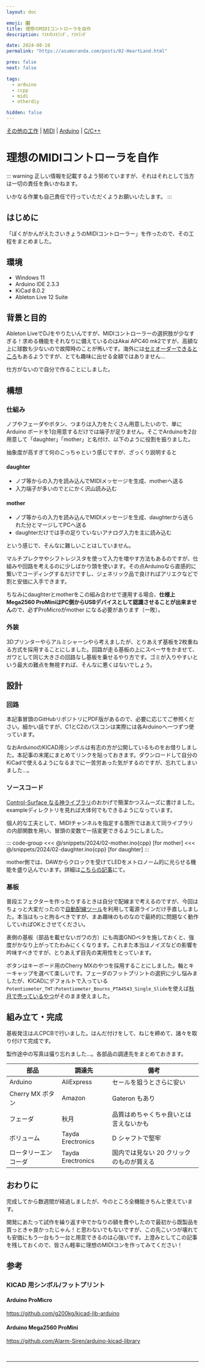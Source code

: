 ```yaml
---
layout: doc

emoji: 🎛️
title: 理想のMIDIコントローラを自作
description: ｱｽﾓのﾒﾓﾗﾝﾀﾞ、ｱｽﾓﾗﾝﾀﾞ

date: 2024-08-18
permalink: "https://asumoranda.com/posts/02-HeartLand.html"

prev: false
next: false

tags:
  - arduino
  - ccpp
  - midi
  - otherdiy

hidden: false
---
```


[その他の工作](../tags/otherdiy) | [MIDI](../tags/midi) | [Arduino](../tags/arduino) | [C/C++](../tags/ccpp)

# 理想のMIDIコントローラを自作

::: warning
正しい情報を記載するよう努めていますが、それはそれとして当方は一切の責任を負いかねます。

いかなる作業も自己責任で行っていただくようお願いいたします。
:::

## はじめに

「ぼくがかんがえたさいきょうのMIDIコントローラー」を作ったので、その工程をまとめました。

## 環境

- Windows 11
- Arduino IDE 2.3.3
- KiCad 8.0.2
- Ableton Live 12 Suite

## 背景と目的

Ableton LiveでDJをやりたいんですが、MIDIコントローラーの選択肢が少なすぎる！求める機能をそれなりに備えているのはAkai APC40 mk2ですが、高額な上に球数も少ないので故障時のことが怖いです。海外には[セミオーダーできるところ](https://yaeltex.com)もあるようですが、とても趣味に出せる金額ではありません…

仕方がないので自分で作ることにしました。

## 構想

### 仕組み

ノブやフェーダやボタン、つまりは入力をたくさん用意したいので、単にArduino ボードを1台用意するだけでは端子が足りません。そこでArduinoを2台用意して「daughter」「mother」と名付け、以下のように役割を振りました。

<ImageGroup
  :sources="[
    '/images/2024/02-01.webp'
  ]"
  type="big"
/>

抽象度が高すぎて何のこっちゃという感じですが、ざっくり説明すると

#### daughter

- ノブ等からの入力を読み込んでMIDIメッセージを生成、motherへ送る
- 入力端子が多いのでとにかく沢山読み込む

#### mother

- ノブ等からの入力を読み込んでMIDIメッセージを生成、daughterから送られた分とマージしてPCへ送る
- daughterだけでは手の足りていないアナログ入力を主に読み込む

という感じで、そんなに難しいことはしていません。

マルチプレクサやシフトレジスタを使って入力を増やす方法もあるのですが、仕組みや回路を考えるのに少しばかり頭を使います。その点Arduinoなら直感的に繋いでコーディングするだけですし、ジェネリック品で良ければアリエクなどで割と安価に入手できます。

ちなみにdaughterとmotherをこの組み合わせで運用する場合、**仕様上Mega2560 ProMiniはPC側からUSBデバイスとして認識させることが出来ません**ので、必ずProMicroがmother になる必要があります（一敗）。

### 外装

3Dプリンターやらアルミシャーシやら考えましたが、とりあえず基板を2枚重ねる方式を採用することにしました。回路が走る基板の上にスペーサをかませて、ガワとして同じ大きさの回路なし基板を乗せるやり方です。ゴミが入りやすいという最大の難点を無視すれば、そんなに悪くはないでしょう。

## 設計

### 回路

<ImageGroup
  :sources="[
    '/images/2024/02-02.webp'
  ]"
  type="big"
/>

本記事冒頭のGitHubリポジトリにPDF版があるので、必要に応じてご参照ください。細かい話ですが、C1とC2のパスコンは実際には各Arduinoへ一つずつ使っています。

なおArduinoのKICAD用シンボルは有志の方が公開しているものをお借りしました。本記事の末尾にまとめてリンクを貼っておきます。ダウンロードして自分のKiCadで使えるようになるまでに一苦労あった気がするのですが、忘れてしまいました…。

### ソースコード

[Control-Surface なる神ライブラリ](https://github.com/tttapa/Control-Surface)のおかげで簡潔かつスムーズに書けました。exampleディレクトリを見れば大体何でもできるようになっています。

個人的な工夫として、MIDIチャンネルを指定する箇所ではあえて同ライブラリの内部関数を用い、冒頭の変数で一括変更できるようにしました。

::: code-group
<<< @/snippets/2024/02-mother.ino{cpp} [for mother]
<<< @/snippets/2024/02-daughter.ino{cpp} [for daughter]
:::

mother側では、DAWからクロックを受けてLEDをメトロノーム的に光らせる機能を盛り込んでいます。詳細は[こちらの記事](./01-BPMfromDAW.md)にて。

### 基板

普段エフェクターを作ったりするときは自分で配線まで考えるのですが、今回はちょっと大変だったので[自動配線ツール](https://freerouting.mihosoft.eu/)を利用して電源ラインだけ手直ししました。本当はもっと拘るべきですが、まあ趣味のものなので最終的に問題なく動作していればOKとさせてください。

表側の基板（部品を載せないガワの方）にも両面GNDベタを施しておくと、強度がかなり上がってたわみにくくなります。これまた本当はノイズなどの影響を吟味すべきですが、とりあえず目先の実用性をとっています。

<ImageGroup
  :sources="[
    '/images/2024/02-03.webp',
    '/images/2024/02-04.webp'
  ]"
  type="double"
  caption="←2D | 3D→"
/>

ボタンはキーボード用のCherry MXのやつを採用することにしました。軸とキーキャップを選べて楽しいです。フェーダのフットプリントの選択に少し悩みましたが、KICADにデフォルトで入っている`Potentiometer_THT:Potentiometer_Bourns_PTA4543_Single_Slide`を使えば[秋月で売っているやつ](https://akizukidenshi.com/catalog/g/g109238/)がそのまま使えました。

## 組み立て・完成

基板発注はJLCPCBで行いました。はんだ付けをして、ねじを締めて、諸々を取り付けて完成です。

<ImageGroup
  :sources="[
    '/images/2024/02-05.webp',
    '/images/2024/02-06.webp',
  ]"
  type="double"
/>

<ImageGroup
  :sources="[
    '/images/2024/02-07.webp',
    '/images/2024/02-08.webp'
  ]"
  type="double"
/>

製作途中の写真は撮り忘れました…。各部品の調達先をまとめておきます。

| 部品                 | 調達先            | 備考                                     |
| -------------------- | ----------------- | ---------------------------------------- |
| Arduino              | AliExpress        | セールを狙うとさらに安い                 |
| Cherry MX ボタン     | Amazon            | Gateron もあり                           |
| フェーダ             | 秋月              | 品質はめちゃくちゃ良いとは言えないかも   |
| ボリューム           | Tayda Erectronics | D シャフトで堅牢                         |
| ロータリーエンコーダ | Tayda Erectronics | 国内では見ない 20 クリックのものが買える |

## おわりに

完成してから数週間が経過しましたが、今のところ全機能きちんと使えています。

開発にあたって試作を繰り返す中でかなりの額を費やしたので最初から既製品を買っときゃ良かったじゃん！と思わないでもないですが、この先こいつが壊れても安価にもう一台もう一台と用意できるのは心強いです。上澄みとしてこの記事を残しておくので、皆さん軽率に理想のMIDIコンを作ってみてください！

## 参考

### KICAD 用シンボル/フットプリント

#### Arduino ProMicro

<https://github.com/g200kg/kicad-lib-arduino>

#### Arduino Mega2560 ProMini

<https://github.com/Alarm-Siren/arduino-kicad-library>

<br/>

---
